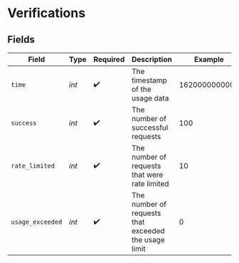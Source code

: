 # Verifications


## Fields

| Field                                                | Type                                                 | Required                                             | Description                                          | Example                                              |
| ---------------------------------------------------- | ---------------------------------------------------- | ---------------------------------------------------- | ---------------------------------------------------- | ---------------------------------------------------- |
| `time`                                               | *int*                                                | :heavy_check_mark:                                   | The timestamp of the usage data                      | 1620000000000                                        |
| `success`                                            | *int*                                                | :heavy_check_mark:                                   | The number of successful requests                    | 100                                                  |
| `rate_limited`                                       | *int*                                                | :heavy_check_mark:                                   | The number of requests that were rate limited        | 10                                                   |
| `usage_exceeded`                                     | *int*                                                | :heavy_check_mark:                                   | The number of requests that exceeded the usage limit | 0                                                    |